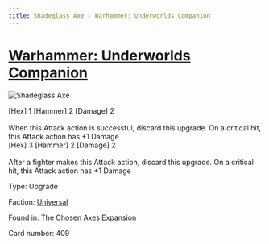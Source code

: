 ```yaml
---
title: Shadeglass Axe - Warhammer: Underworlds Companion
---
```


# [Warhammer: Underworlds Companion](https://guidokessels.github.io/wh-underworlds)

  

![Shadeglass Axe](https://warhammerunderworlds.com/wp-content/uploads/sites/6/2018/02/409_ENG.png)

<div class="whu-weapon">[Hex] 1 [Hammer] 2 [Damage] 2</div><br /> When this Attack action is successful, discard this upgrade. On a critical hit, this Attack action has +1 Damage
<div class="whu-weapon">[Hex] 3 [Hammer] 2 [Damage] 2</div><br /> After a fighter makes this Attack action, discard this upgrade. On a critical hit, this Attack action has +1 Damage

Type: Upgrade

Faction: [Universal](https://guidokessels.github.io/wh-underworlds/factions/universal)

Found in: [The Chosen Axes Expansion](https://guidokessels.github.io/wh-underworlds/locations/the-chosen-axes-expansion)

Card number: 409
